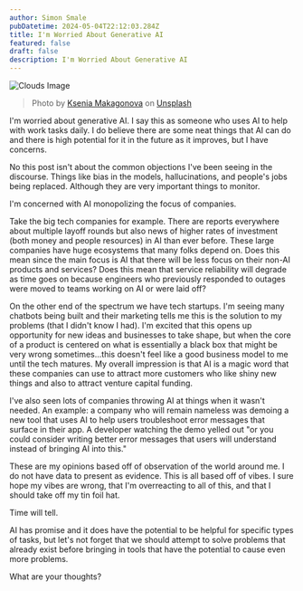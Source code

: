 ```yaml
---
author: Simon Smale
pubDatetime: 2024-05-04T22:12:03.284Z
title: I'm Worried About Generative AI
featured: false
draft: false
description: I'm Worried About Generative AI
---
```


![Clouds Image](/assets/drawer.jpg)

> Photo by <a href="https://unsplash.com/@dearseymour?utm_content=creditCopyText&utm_medium=referral&utm_source=unsplash">Ksenia Makagonova</a> on <a href="https://unsplash.com/photos/opened-white-wooden-drawer-bngKirnA1EE?utm_content=creditCopyText&utm_medium=referral&utm_source=unsplash">Unsplash</a>

I'm worried about generative AI. I say this as someone who uses AI to help with work tasks daily. I do believe there are some neat things that AI can do and there is high potential for it in the future as it improves, but I have concerns.

No this post isn't about the common objections I've been seeing in the discourse. Things like bias in the models, hallucinations, and people's jobs being replaced. Although they are very important things to monitor.

I'm concerned with AI monopolizing the focus of companies.

Take the big tech companies for example. There are reports everywhere about multiple layoff rounds but also news of higher rates of investment (both money and people resources) in AI than ever before. These large companies have huge ecosystems that many folks depend on. Does this mean since the main focus is AI that there will be less focus on their non-AI products and services? Does this mean that service reliability will degrade as time goes on because engineers who previously responded to outages were moved to teams working on AI or were laid off?

On the other end of the spectrum we have tech startups. I'm seeing many chatbots being built and their marketing tells me this is the solution to my problems (that I didn't know I had). I'm excited that this opens up opportunity for new ideas and businesses to take shape, but when the core of a product is centered on what is essentially a black box that might be very wrong sometimes...this doesn't feel like a good business model to me until the tech matures. My overall impression is that AI is a magic word that these companies can use to attract more customers who like shiny new things and also to attract venture capital funding.

I've also seen lots of companies throwing AI at things when it wasn't needed. An example: a company who will remain nameless was demoing a new tool that uses AI to help users troubleshoot error messages that surface in their app. A developer watching the demo yelled out "or you could consider writing better error messages that users will understand instead of bringing AI into this."

These are my opinions based off of observation of the world around me. I do not have data to present as evidence. This is all based off of vibes. I sure hope my vibes are wrong, that I'm overreacting to all of this, and that I should take off my tin foil hat.

Time will tell.

AI has promise and it does have the potential to be helpful for specific types of tasks, but let's not forget that we should attempt to solve problems that already exist before bringing in tools that have the potential to cause even more problems.

What are your thoughts?
